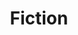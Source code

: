 ---
title: Fiction
permalink: /issue1/fiction
layout: category
taxonomy: fiction
entries_layout: list
classes: wide

---